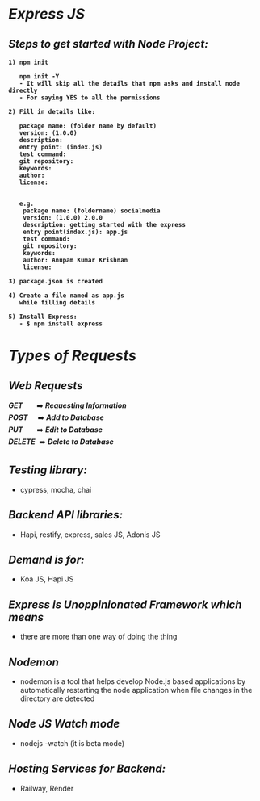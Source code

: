# _Express JS_

## _Steps to get started with Node Project:_

<b>

```text
1) npm init

   npm init -Y
   - It will skip all the details that npm asks and install node directly
   - For saying YES to all the permissions

2) Fill in details like:

   package name: (folder name by default) 
   version: (1.0.0) 
   description:
   entry point: (index.js)
   test command: 
   git repository: 
   keywords: 
   author:
   license:
   
   
   e.g.
    package name: (foldername) socialmedia
    version: (1.0.0) 2.0.0
    description: getting started with the express
    entry point(index.js): app.js
    test command: 
    git repository:
    keywords:
    author: Anupam Kumar Krishnan
    license:

3) package.json is created

4) Create a file named as app.js
   while filling details
   
5) Install Express:
   - $ npm install express
```
</b>

# _Types of Requests_
   
   ## _**Web Requests**_
   
   _**GET**_&nbsp;&nbsp;&nbsp;&nbsp;&nbsp;&nbsp;     ➡️ _**Requesting Information**_<br>
   _**POST**_&nbsp;&nbsp;&nbsp;&nbsp;    ➡️ _**Add to Database**_<br>
   _**PUT**_&nbsp;&nbsp;&nbsp;&nbsp;&nbsp;&nbsp;     ➡️ _**Edit to Database**_<br>
   _**DELETE**_&nbsp;  ➡️ _**Delete to Database**_<br>
   
## _Testing library:_  
   - cypress, mocha, chai

## _Backend API libraries:_
   - Hapi, restify, express, sales JS, Adonis JS

## _Demand is for:_ 
   - Koa JS, Hapi JS
   

## _Express is Unoppinionated Framework which means_
 - there are more than one way of doing the thing

## _Nodemon_
   - nodemon is a tool that helps develop Node.js based applications by automatically restarting the node application when file changes in the directory are detected

## _Node JS Watch mode_
- nodejs -watch  (it is beta mode)

## _Hosting Services for Backend:_
- Railway,  Render
